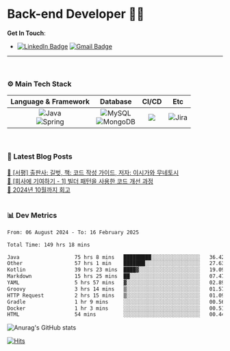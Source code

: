 # Back-end Developer 👋👋


**Get In Touch**: 
- [![LinkedIn Badge](http://img.shields.io/badge/-LinkedIn-0072b1?style=flat&logo=linkedin&link=https://www.linkedin.com/in/youhee-lee-5b358b20b/)](https://www.linkedin.com/in/youhee-lee-5b358b20b/) [![Gmail Badge](https://img.shields.io/badge/Gmail-d14836?style=flat&logo=Gmail&logoColor=white&link=mailto:bnm1128@gmail.com)](mailto:bnm1128@gmail.com)
---

<br>

### ⚙️ Main Tech Stack
|                                                                          Language & Framework                                                                           |                                                                                                            Database                                                                                                             |                                               CI/CD                                               |    Etc    |
|:-----------------------------------------------------------------------------------------------------------------------------------------------------------------------:|:-------------------------------------------------------------------------------------------------------------------------------------------------------------------------------------------------------------------------------:|:-------------------------------------------------------------------------------------------------:|:---------:|
| ![Java](http://img.shields.io/badge/-Java-007396?style=for-the-badge&logo=Java)<br/>![Spring](http://img.shields.io/badge/-Spring-47A248?style=for-the-badge&logo=Spring&logoColor=white) | ![MySQL](https://shields.io/badge/MySQL-lightgrey?logo=mysql&style=for-the-badge&logoColor=white&labelColor=blue) <br/>![MongoDB](http://img.shields.io/badge/-MongoDB-47A248?style=for-the-badge&logo=MongoDB&logoColor=white) | ![](https://img.shields.io/badge/Jenkins-D24939?style=for-the-badge&logo=Jenkins&logoColor=white) | ![Jira](https://img.shields.io/badge/Jira-0052CC?style=for-the-badge&logo=Jira&logoColor=white) |

<br>

### 📰 Latest Blog Posts
<!-- BLOG-POST-LIST:START --><a href="https://guui-dev-lee.tistory.com/31">🧻  [서평] 출판사: 길벗, 책: 코드 작성 가이드, 저자: 이시가와 무네토시</a><br><a href="https://guui-dev-lee.tistory.com/30">🧻  [회사에 기여하기 - 1] 빌더 패턴을 사용한 코드 개선 과정</a><br><a href="https://guui-dev-lee.tistory.com/29">🧻  2024년 10월까지 회고</a><br><!-- BLOG-POST-LIST:END -->

<br>

### 📊 Dev Metrics 
<!--START_SECTION:waka-->

```txt
From: 06 August 2024 - To: 16 February 2025

Total Time: 149 hrs 18 mins

Java                  75 hrs 8 mins   █████████░░░░░░░░░░░░░░░░   36.42 %
Other                 57 hrs 1 min    ███████░░░░░░░░░░░░░░░░░░   27.63 %
Kotlin                39 hrs 23 mins  ████▓░░░░░░░░░░░░░░░░░░░░   19.09 %
Markdown              15 hrs 25 mins  ██░░░░░░░░░░░░░░░░░░░░░░░   07.47 %
YAML                  5 hrs 57 mins   ▓░░░░░░░░░░░░░░░░░░░░░░░░   02.89 %
Groovy                3 hrs 14 mins   ▒░░░░░░░░░░░░░░░░░░░░░░░░   01.57 %
HTTP Request          2 hrs 15 mins   ▒░░░░░░░░░░░░░░░░░░░░░░░░   01.09 %
Gradle                1 hr 9 mins     ░░░░░░░░░░░░░░░░░░░░░░░░░   00.56 %
Docker                1 hr 3 mins     ░░░░░░░░░░░░░░░░░░░░░░░░░   00.51 %
HTML                  54 mins         ░░░░░░░░░░░░░░░░░░░░░░░░░   00.44 %
```

<!--END_SECTION:waka-->

![Anurag's GitHub stats](https://github-readme-stats.vercel.app/api?username=gutenLee&show_icons=true&theme=radical)

[![Hits](https://hits.seeyoufarm.com/api/count/incr/badge.svg?url=https://github.com/gutenLEE)](https://github.com/gutenLEE) 
